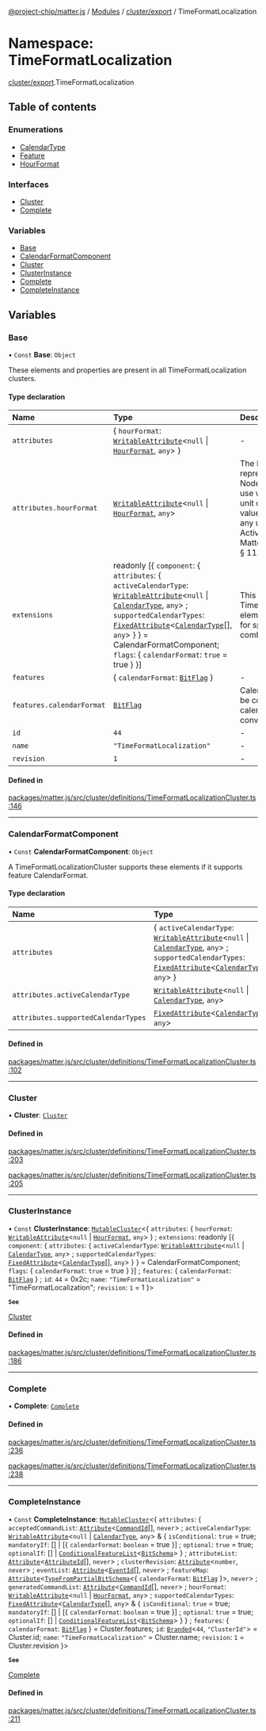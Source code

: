 [@project-chip/matter.js](../README.md) / [Modules](../modules.md) / [cluster/export](cluster_export.md) / TimeFormatLocalization

# Namespace: TimeFormatLocalization

[cluster/export](cluster_export.md).TimeFormatLocalization

## Table of contents

### Enumerations

- [CalendarType](../enums/cluster_export.TimeFormatLocalization.CalendarType.md)
- [Feature](../enums/cluster_export.TimeFormatLocalization.Feature.md)
- [HourFormat](../enums/cluster_export.TimeFormatLocalization.HourFormat.md)

### Interfaces

- [Cluster](../interfaces/cluster_export.TimeFormatLocalization.Cluster.md)
- [Complete](../interfaces/cluster_export.TimeFormatLocalization.Complete.md)

### Variables

- [Base](cluster_export.TimeFormatLocalization.md#base)
- [CalendarFormatComponent](cluster_export.TimeFormatLocalization.md#calendarformatcomponent)
- [Cluster](cluster_export.TimeFormatLocalization.md#cluster)
- [ClusterInstance](cluster_export.TimeFormatLocalization.md#clusterinstance)
- [Complete](cluster_export.TimeFormatLocalization.md#complete)
- [CompleteInstance](cluster_export.TimeFormatLocalization.md#completeinstance)

## Variables

### Base

• `Const` **Base**: `Object`

These elements and properties are present in all TimeFormatLocalization clusters.

#### Type declaration

| Name | Type | Description |
| :------ | :------ | :------ |
| `attributes` | \{ `hourFormat`: [`WritableAttribute`](../interfaces/cluster_export.WritableAttribute.md)\<``null`` \| [`HourFormat`](../enums/cluster_export.TimeFormatLocalization.HourFormat.md), `any`\>  } | - |
| `attributes.hourFormat` | [`WritableAttribute`](../interfaces/cluster_export.WritableAttribute.md)\<``null`` \| [`HourFormat`](../enums/cluster_export.TimeFormatLocalization.HourFormat.md), `any`\> | The HourFormat attribute shall represent the format that the Node is currently configured to use when conveying the hour unit of time. If provided, this value shall take priority over any unit implied through the ActiveLocale Attribute. **`See`** MatterSpecification.v11.Core § 11.4.6.1 |
| `extensions` | readonly [\{ `component`: \{ `attributes`: \{ `activeCalendarType`: [`WritableAttribute`](../interfaces/cluster_export.WritableAttribute.md)\<``null`` \| [`CalendarType`](../enums/cluster_export.TimeFormatLocalization.CalendarType.md), `any`\> ; `supportedCalendarTypes`: [`FixedAttribute`](../interfaces/cluster_export.FixedAttribute.md)\<[`CalendarType`](../enums/cluster_export.TimeFormatLocalization.CalendarType.md)[], `any`\>  }  } = CalendarFormatComponent; `flags`: \{ `calendarFormat`: ``true`` = true }  }] | This metadata controls which TimeFormatLocalizationCluster elements matter.js activates for specific feature combinations. |
| `features` | \{ `calendarFormat`: [`BitFlag`](schema_export.md#bitflag)  } | - |
| `features.calendarFormat` | [`BitFlag`](schema_export.md#bitflag) | CalendarFormat The Node can be configured to use different calendar formats when conveying values to a user. |
| `id` | ``44`` | - |
| `name` | ``"TimeFormatLocalization"`` | - |
| `revision` | ``1`` | - |

#### Defined in

[packages/matter.js/src/cluster/definitions/TimeFormatLocalizationCluster.ts:146](https://github.com/project-chip/matter.js/blob/6d3b6a5d957d88a9231d6ecab4bb41f8133112be/packages/matter.js/src/cluster/definitions/TimeFormatLocalizationCluster.ts#L146)

___

### CalendarFormatComponent

• `Const` **CalendarFormatComponent**: `Object`

A TimeFormatLocalizationCluster supports these elements if it supports feature CalendarFormat.

#### Type declaration

| Name | Type |
| :------ | :------ |
| `attributes` | \{ `activeCalendarType`: [`WritableAttribute`](../interfaces/cluster_export.WritableAttribute.md)\<``null`` \| [`CalendarType`](../enums/cluster_export.TimeFormatLocalization.CalendarType.md), `any`\> ; `supportedCalendarTypes`: [`FixedAttribute`](../interfaces/cluster_export.FixedAttribute.md)\<[`CalendarType`](../enums/cluster_export.TimeFormatLocalization.CalendarType.md)[], `any`\>  } |
| `attributes.activeCalendarType` | [`WritableAttribute`](../interfaces/cluster_export.WritableAttribute.md)\<``null`` \| [`CalendarType`](../enums/cluster_export.TimeFormatLocalization.CalendarType.md), `any`\> |
| `attributes.supportedCalendarTypes` | [`FixedAttribute`](../interfaces/cluster_export.FixedAttribute.md)\<[`CalendarType`](../enums/cluster_export.TimeFormatLocalization.CalendarType.md)[], `any`\> |

#### Defined in

[packages/matter.js/src/cluster/definitions/TimeFormatLocalizationCluster.ts:102](https://github.com/project-chip/matter.js/blob/6d3b6a5d957d88a9231d6ecab4bb41f8133112be/packages/matter.js/src/cluster/definitions/TimeFormatLocalizationCluster.ts#L102)

___

### Cluster

• **Cluster**: [`Cluster`](../interfaces/cluster_export.TimeFormatLocalization.Cluster.md)

#### Defined in

[packages/matter.js/src/cluster/definitions/TimeFormatLocalizationCluster.ts:203](https://github.com/project-chip/matter.js/blob/6d3b6a5d957d88a9231d6ecab4bb41f8133112be/packages/matter.js/src/cluster/definitions/TimeFormatLocalizationCluster.ts#L203)

[packages/matter.js/src/cluster/definitions/TimeFormatLocalizationCluster.ts:205](https://github.com/project-chip/matter.js/blob/6d3b6a5d957d88a9231d6ecab4bb41f8133112be/packages/matter.js/src/cluster/definitions/TimeFormatLocalizationCluster.ts#L205)

___

### ClusterInstance

• `Const` **ClusterInstance**: [`MutableCluster`](../interfaces/cluster_export.MutableCluster-1.md)\<\{ `attributes`: \{ `hourFormat`: [`WritableAttribute`](../interfaces/cluster_export.WritableAttribute.md)\<``null`` \| [`HourFormat`](../enums/cluster_export.TimeFormatLocalization.HourFormat.md), `any`\>  } ; `extensions`: readonly [\{ `component`: \{ `attributes`: \{ `activeCalendarType`: [`WritableAttribute`](../interfaces/cluster_export.WritableAttribute.md)\<``null`` \| [`CalendarType`](../enums/cluster_export.TimeFormatLocalization.CalendarType.md), `any`\> ; `supportedCalendarTypes`: [`FixedAttribute`](../interfaces/cluster_export.FixedAttribute.md)\<[`CalendarType`](../enums/cluster_export.TimeFormatLocalization.CalendarType.md)[], `any`\>  }  } = CalendarFormatComponent; `flags`: \{ `calendarFormat`: ``true`` = true }  }] ; `features`: \{ `calendarFormat`: [`BitFlag`](schema_export.md#bitflag)  } ; `id`: ``44`` = 0x2c; `name`: ``"TimeFormatLocalization"`` = "TimeFormatLocalization"; `revision`: ``1`` = 1 }\>

**`See`**

[Cluster](cluster_export.TimeFormatLocalization.md#cluster)

#### Defined in

[packages/matter.js/src/cluster/definitions/TimeFormatLocalizationCluster.ts:186](https://github.com/project-chip/matter.js/blob/6d3b6a5d957d88a9231d6ecab4bb41f8133112be/packages/matter.js/src/cluster/definitions/TimeFormatLocalizationCluster.ts#L186)

___

### Complete

• **Complete**: [`Complete`](../interfaces/cluster_export.TimeFormatLocalization.Complete.md)

#### Defined in

[packages/matter.js/src/cluster/definitions/TimeFormatLocalizationCluster.ts:236](https://github.com/project-chip/matter.js/blob/6d3b6a5d957d88a9231d6ecab4bb41f8133112be/packages/matter.js/src/cluster/definitions/TimeFormatLocalizationCluster.ts#L236)

[packages/matter.js/src/cluster/definitions/TimeFormatLocalizationCluster.ts:238](https://github.com/project-chip/matter.js/blob/6d3b6a5d957d88a9231d6ecab4bb41f8133112be/packages/matter.js/src/cluster/definitions/TimeFormatLocalizationCluster.ts#L238)

___

### CompleteInstance

• `Const` **CompleteInstance**: [`MutableCluster`](../interfaces/cluster_export.MutableCluster-1.md)\<\{ `attributes`: \{ `acceptedCommandList`: [`Attribute`](../interfaces/cluster_export.Attribute.md)\<[`CommandId`](datatype_export.md#commandid)[], `never`\> ; `activeCalendarType`: [`WritableAttribute`](../interfaces/cluster_export.WritableAttribute.md)\<``null`` \| [`CalendarType`](../enums/cluster_export.TimeFormatLocalization.CalendarType.md), `any`\> & \{ `isConditional`: ``true`` = true; `mandatoryIf`: [] \| [\{ `calendarFormat`: `boolean` = true }] ; `optional`: ``true`` = true; `optionalIf`: [] \| [`ConditionalFeatureList`](cluster_export.md#conditionalfeaturelist)\<[`BitSchema`](schema_export.md#bitschema)\>  } ; `attributeList`: [`Attribute`](../interfaces/cluster_export.Attribute.md)\<[`AttributeId`](datatype_export.md#attributeid)[], `never`\> ; `clusterRevision`: [`Attribute`](../interfaces/cluster_export.Attribute.md)\<`number`, `never`\> ; `eventList`: [`Attribute`](../interfaces/cluster_export.Attribute.md)\<[`EventId`](datatype_export.md#eventid)[], `never`\> ; `featureMap`: [`Attribute`](../interfaces/cluster_export.Attribute.md)\<[`TypeFromPartialBitSchema`](schema_export.md#typefrompartialbitschema)\<\{ `calendarFormat`: [`BitFlag`](schema_export.md#bitflag)  }\>, `never`\> ; `generatedCommandList`: [`Attribute`](../interfaces/cluster_export.Attribute.md)\<[`CommandId`](datatype_export.md#commandid)[], `never`\> ; `hourFormat`: [`WritableAttribute`](../interfaces/cluster_export.WritableAttribute.md)\<``null`` \| [`HourFormat`](../enums/cluster_export.TimeFormatLocalization.HourFormat.md), `any`\> ; `supportedCalendarTypes`: [`FixedAttribute`](../interfaces/cluster_export.FixedAttribute.md)\<[`CalendarType`](../enums/cluster_export.TimeFormatLocalization.CalendarType.md)[], `any`\> & \{ `isConditional`: ``true`` = true; `mandatoryIf`: [] \| [\{ `calendarFormat`: `boolean` = true }] ; `optional`: ``true`` = true; `optionalIf`: [] \| [`ConditionalFeatureList`](cluster_export.md#conditionalfeaturelist)\<[`BitSchema`](schema_export.md#bitschema)\>  }  } ; `features`: \{ `calendarFormat`: [`BitFlag`](schema_export.md#bitflag)  } = Cluster.features; `id`: [`Branded`](util_export.md#branded)\<``44``, ``"ClusterId"``\> = Cluster.id; `name`: ``"TimeFormatLocalization"`` = Cluster.name; `revision`: ``1`` = Cluster.revision }\>

**`See`**

[Complete](cluster_export.TimeFormatLocalization.md#complete)

#### Defined in

[packages/matter.js/src/cluster/definitions/TimeFormatLocalizationCluster.ts:211](https://github.com/project-chip/matter.js/blob/6d3b6a5d957d88a9231d6ecab4bb41f8133112be/packages/matter.js/src/cluster/definitions/TimeFormatLocalizationCluster.ts#L211)
